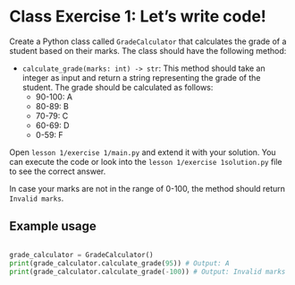 # Class Exercise 1: Let’s write code!

Create a Python class called `GradeCalculator` that calculates the grade of a student based on their marks. 
The class should have the following method:
* `calculate_grade(marks: int) -> str`: This method should take an integer as input and return a string representing the grade of the student. The grade should be calculated as follows:
  * 90-100: A
  * 80-89: B
  * 70-79: C
  * 60-69: D
  * 0-59: F

Open `lesson 1/exercise 1/main.py` and extend it with your solution. 
You can execute the code or look into the `lesson 1/exercise 1solution.py` file to see the correct answer.

In case your marks are not in the range of 0-100, the method should return `Invalid marks`.

## Example usage
```python

grade_calculator = GradeCalculator()
print(grade_calculator.calculate_grade(95)) # Output: A
print(grade_calculator.calculate_grade(-100)) # Output: Invalid marks
```